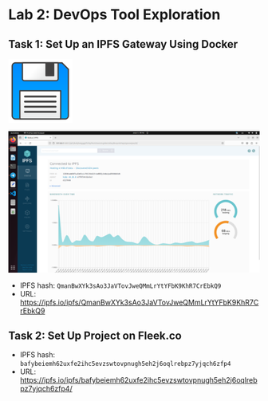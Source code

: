 # Lab 2: DevOps Tool Exploration

## Task 1: Set Up an IPFS Gateway Using Docker

![Image](/images/save.png)

![IPFS Status](/images/ipfs.png)

* IPFS hash: `QmanBwXYk3sAo3JaVTovJweQMmLrYtYFbK9KhR7CrEbkQ9`
* URL: https://ipfs.io/ipfs/QmanBwXYk3sAo3JaVTovJweQMmLrYtYFbK9KhR7CrEbkQ9

## Task 2: Set Up Project on Fleek.co

* IPFS hash: `bafybeiemh62uxfe2ihc5evzswtovpnugh5eh2j6oqlrebpz7yjqch6zfp4`
* URL: https://ipfs.io/ipfs/bafybeiemh62uxfe2ihc5evzswtovpnugh5eh2j6oqlrebpz7yjqch6zfp4/